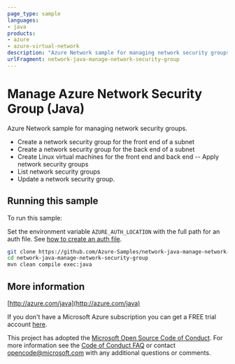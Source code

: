 ```yaml
---
page_type: sample
languages:
- java
products:
- azure
- azure-virtual-network
description: "Azure Network sample for managing network security groups."
urlFragment: network-java-manage-network-security-group
---
```


# Manage Azure Network Security Group (Java)

Azure Network sample for managing network security groups.

- Create a network security group for the front end of a subnet
- Create a network security group for the back end of a subnet
- Create Linux virtual machines for the front end and back end
-- Apply network security groups
- List network security groups
- Update a network security group.
 

## Running this sample

To run this sample:

Set the environment variable `AZURE_AUTH_LOCATION` with the full path for an auth file. See [how to create an auth file](https://github.com/Azure/azure-libraries-for-java/blob/master/AUTH.md).

```bash
git clone https://github.com/Azure-Samples/network-java-manage-network-security-group.git
cd network-java-manage-network-security-group
mvn clean compile exec:java
```

## More information

[http://azure.com/java](http://azure.com/java)

If you don't have a Microsoft Azure subscription you can get a FREE trial account [here](http://go.microsoft.com/fwlink/?LinkId=330212).

This project has adopted the [Microsoft Open Source Code of Conduct](https://opensource.microsoft.com/codeofconduct/). For more information see the [Code of Conduct FAQ](https://opensource.microsoft.com/codeofconduct/faq/) or contact [opencode@microsoft.com](mailto:opencode@microsoft.com) with any additional questions or comments.
